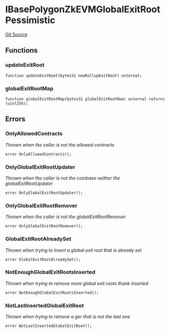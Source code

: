 # IBasePolygonZkEVMGlobalExitRootPessimistic
[Git Source](https://github.com/agglayer/agglayer-contracts/blob/856b421eef55a77f98f6fed45beb5ed8e3023c16/contracts/previousVersions/pessimistic/IBasePolygonZkEVMGlobalExitRootPessimistic.sol)


## Functions
### updateExitRoot


```solidity
function updateExitRoot(bytes32 newRollupExitRoot) external;
```

### globalExitRootMap


```solidity
function globalExitRootMap(bytes32 globalExitRootNum) external returns (uint256);
```

## Errors
### OnlyAllowedContracts
*Thrown when the caller is not the allowed contracts*


```solidity
error OnlyAllowedContracts();
```

### OnlyGlobalExitRootUpdater
*Thrown when the caller is not the coinbase neither the globalExitRootUpdater*


```solidity
error OnlyGlobalExitRootUpdater();
```

### OnlyGlobalExitRootRemover
*Thrown when the caller is not the globalExitRootRemover*


```solidity
error OnlyGlobalExitRootRemover();
```

### GlobalExitRootAlreadySet
*Thrown when trying to insert a global exit root that is already set*


```solidity
error GlobalExitRootAlreadySet();
```

### NotEnoughGlobalExitRootsInserted
*Thrown when trying to remove more global exit roots thank inserted*


```solidity
error NotEnoughGlobalExitRootsInserted();
```

### NotLastInsertedGlobalExitRoot
*Thrown when trying to remove a ger that is not the last one*


```solidity
error NotLastInsertedGlobalExitRoot();
```

